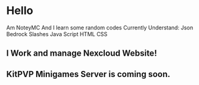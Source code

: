 # Hello
Am NoteyMC And I learn some random codes
Currently Understand:
Json
Bedrock Slashes
Java Script
HTML
CSS
## I Work and manage Nexcloud Website!
## KitPVP Minigames Server is coming soon.
